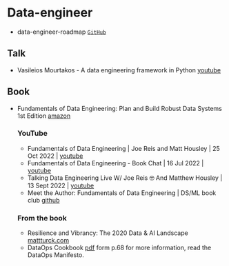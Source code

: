 # Data-engineer

- data-engineer-roadmap [`GitHub`](https://github.com/datastacktv/data-engineer-roadmap)
## Talk
- Vasileios Mourtakos - A data engineering framework in Python [youtube](https://youtu.be/NWJ5LoV58Ps)
## Book
- Fundamentals of Data Engineering: Plan and Build Robust Data Systems 1st Edition [amazon](https://www.amazon.com/Fundamentals-Data-Engineering-Robust-Systems/dp/1098108302)
  ### YouTube
  - Fundamentals of Data Engineering | Joe Reis and Matt Housley | 25 Oct 2022 | [youtube](https://youtu.be/mPSzL8Lurs0)
  - Fundamentals of Data Engineering - Book Chat | 16 Jul 2022 | [youtube](https://www.youtube.com/live/QavWnLY-Zsg?feature=share)
  - Talking Data Engineering Live W/ Joe Reis 🤓 And Matthew Housley | 13 Sept 2022 | [youtube](https://www.youtube.com/live/tlUP39Gfp0U?feature=share)
  - Meet the Author: Fundamentals of Data Engineering | DS/ML book club [github](https://youtu.be/UtAcCO-aNec)
  ### From the book
  - Resilience and Vibrancy: The 2020 Data & AI Landscape [mattturck.com](https://mattturck.com/data2020/)
  - DataOps Cookbook [pdf](https://dkproduction.wpenginepowered.com/wp-content/uploads/2020/11/DK_dataops_book_2nd_edition.pdf) form p.68 for more information, read the DataOps Manifesto.
